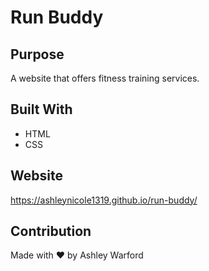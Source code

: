 # Run Buddy

## Purpose
A website that offers fitness training services.

## Built With
* HTML
* CSS

## Website
https://ashleynicole1319.github.io/run-buddy/

## Contribution
Made with ❤️ by Ashley Warford
